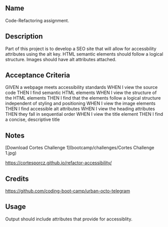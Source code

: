 
## Name

Code-Refactoring assignment. 

## Description

Part of this project is to develop a SEO site that will allow for accessbility attributes using the alt key. HTML semantic elements should follow a logical structure. Images should have alt attributes attached. 

## Acceptance Criteria
GIVEN a webpage meets accessibility standards
WHEN I view the source code
THEN I find semantic HTML elements
WHEN I view the structure of the HTML elements
THEN I find that the elements follow a logical structure independent of styling and positioning
WHEN I view the image elements
THEN I find accessible alt attributes
WHEN I view the heading attributes
THEN they fall in sequential order
WHEN I view the title element
THEN I find a concise, descriptive title

##  Notes
[Download Cortes Challenge 1](bootcamp/challenges/Cortes Challenge 1.jpg)

https://cortesporcz.github.io/refactor-accessibility/


## Credits
https://github.com/coding-boot-camp/urban-octo-telegram

## Usage
Output should include attributes that provide for accessiblity. 
